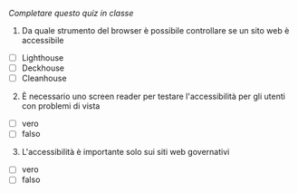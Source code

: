 *Completare questo quiz in classe*

1. Da quale strumento del browser è possibile controllare se un sito web è accessibile

- [ ] Lighthouse
- [ ] Deckhouse
- [ ] Cleanhouse

2. È necessario uno screen reader per testare l'accessibilità per gli utenti con problemi di vista

- [ ] vero
- [ ] falso

3. L'accessibilità è importante solo sui siti web governativi

- [ ] vero
- [ ] falso